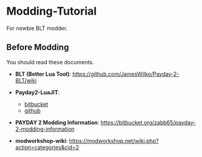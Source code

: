 # Modding-Tutorial

For newbie BLT modder.

## Before Modding

You should read these documents.

- **BLT (Better Lua Tool)**: <https://github.com/JamesWilko/Payday-2-BLT/wiki>

- **Payday2-LuaJIT**:
  - [bitbucket](https://bitbucket.org/TdlQ/payday-2-luajit)
  - [github](https://github.com/DrNewbie/payday-2-luajit)

- **PAYDAY 2 Modding Information**: <https://bitbucket.org/zabb65/payday-2-modding-information>

- **modworkshop-wiki**: <https://modworkshop.net/wiki.php?action=categories&cid=2>
